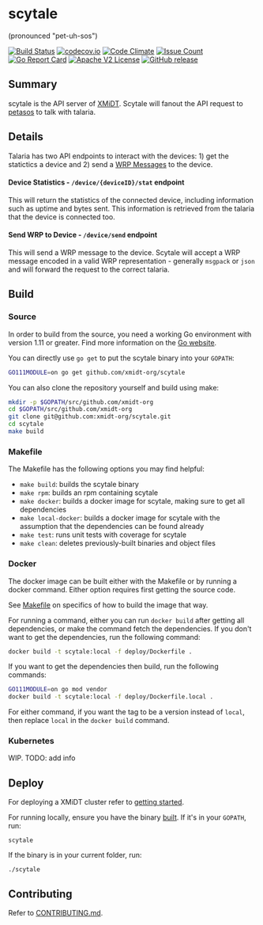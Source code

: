 # scytale
(pronounced "pet-uh-sos")

[![Build Status](https://travis-ci.com/xmidt-org/scytale.svg?branch=master)](https://travis-ci.com/xmidt-org/scytale)
[![codecov.io](http://codecov.io/github/xmidt-org/scytale/coverage.svg?branch=master)](http://codecov.io/github/xmidt-org/scytale?branch=master)
[![Code Climate](https://codeclimate.com/github/xmidt-org/scytale/badges/gpa.svg)](https://codeclimate.com/github/xmidt-org/scytale)
[![Issue Count](https://codeclimate.com/github/xmidt-org/scytale/badges/issue_count.svg)](https://codeclimate.com/github/xmidt-org/scytale)
[![Go Report Card](https://goreportcard.com/badge/github.com/xmidt-org/scytale)](https://goreportcard.com/report/github.com/xmidt-org/scytale)
[![Apache V2 License](http://img.shields.io/badge/license-Apache%20V2-blue.svg)](https://github.com/xmidt-org/scytale/blob/master/LICENSE)
[![GitHub release](https://img.shields.io/github/release/xmidt-org/scytale.svg)](CHANGELOG.md)

## Summary
scytale is the API server of [XMiDT](https://xmidt.io/). Scytale will fanout the
API request to [petasos](https://github.com/xmidt-org/petasos) to talk with talaria.

## Details
Talaria has two API endpoints to interact with the devices: 1) get the statictics
a device and 2) send a  [WRP Messages](https://github.com/xmidt-org/wrp-c/wiki/Web-Routing-Protocol)
to the device.

#### Device Statistics - `/device/{deviceID}/stat` endpoint
This will return the statistics of the connected device,
including information such as uptime and bytes sent.
This information is retrieved from the talaria that the device is connected too.

#### Send WRP to Device - `/device/send` endpoint
This will send a WRP message to the device.
Scytale will accept a WRP message encoded in a valid WRP representation - generally `msgpack` or `json`
and will forward the request to the correct talaria.

## Build

### Source

In order to build from the source, you need a working Go environment with
version 1.11 or greater. Find more information on the [Go website](https://golang.org/doc/install).

You can directly use `go get` to put the scytale binary into your `GOPATH`:
```bash
GO111MODULE=on go get github.com/xmidt-org/scytale
```

You can also clone the repository yourself and build using make:

```bash
mkdir -p $GOPATH/src/github.com/xmidt-org
cd $GOPATH/src/github.com/xmidt-org
git clone git@github.com:xmidt-org/scytale.git
cd scytale
make build
```

### Makefile

The Makefile has the following options you may find helpful:
* `make build`: builds the scytale binary
* `make rpm`: builds an rpm containing scytale
* `make docker`: builds a docker image for scytale, making sure to get all
   dependencies
* `make local-docker`: builds a docker image for scytale with the assumption
   that the dependencies can be found already
* `make test`: runs unit tests with coverage for scytale
* `make clean`: deletes previously-built binaries and object files

### Docker

The docker image can be built either with the Makefile or by running a docker
command.  Either option requires first getting the source code.

See [Makefile](#Makefile) on specifics of how to build the image that way.

For running a command, either you can run `docker build` after getting all
dependencies, or make the command fetch the dependencies.  If you don't want to
get the dependencies, run the following command:
```bash
docker build -t scytale:local -f deploy/Dockerfile .
```
If you want to get the dependencies then build, run the following commands:
```bash
GO111MODULE=on go mod vendor
docker build -t scytale:local -f deploy/Dockerfile.local .
```

For either command, if you want the tag to be a version instead of `local`,
then replace `local` in the `docker build` command.

### Kubernetes

WIP. TODO: add info

## Deploy

For deploying a XMiDT cluster refer to [getting started](https://xmidt.io/docs/operating/getting_started/).

For running locally, ensure you have the binary [built](#Source).  If it's in
your `GOPATH`, run:
```
scytale
```
If the binary is in your current folder, run:
```
./scytale
```

## Contributing

Refer to [CONTRIBUTING.md](CONTRIBUTING.md).
